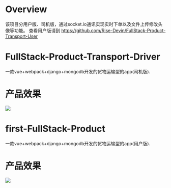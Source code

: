 # Overview
该项目分用户版、司机版，通过socket.io通讯实现实时下单以及文件上传修改头像等功能。
查看用户版请到 https://github.com/Rise-Devin/FullStack-Product-Transport-User
# FullStack-Product-Transport-Driver
一款vue+webpack+django+mongodb开发的货物运输型的app(司机版).

# 产品效果
![](https://raw.githubusercontent.com/Rise-Devin/FullStack-Product-Transport-Driver/master/tohcart.gif)

# first-FullStack-Product
一款vue+webpack+django+mongodb开发的货物运输型的app(用户版).
# 产品效果
![](https://raw.githubusercontent.com/Rise-Devin/FullStack-Product-Transport-User/master/media/tohcart-user.gif)
